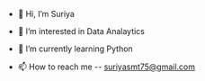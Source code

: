 - 👋 Hi, I’m Suriya
- 👀 I’m interested in Data Analaytics
- 🌱 I’m currently learning Python

- 📫 How to reach me -- suriyasmt75@gmail.com

<!---
Chiller-10/Chiller-10 is a ✨ special ✨ repository because its `README.md` (this file) appears on your GitHub profile.
You can click the Preview link to take a look at your changes.
--->
